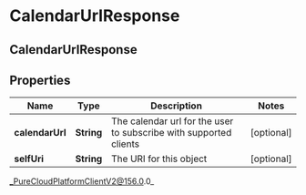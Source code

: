 # CalendarUrlResponse

## CalendarUrlResponse

## Properties

|Name | Type | Description | Notes|
|------------ | ------------- | ------------- | -------------|
| **calendarUrl** | **String** | The calendar url for the user to subscribe with supported clients | [optional] |
| **selfUri** | **String** | The URI for this object | [optional] |



_PureCloudPlatformClientV2@156.0.0_
